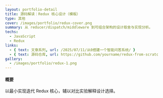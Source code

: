 ```yaml
---
layout: portfolio-detail
title: 源码解读：Redux 核心设计（模板）
type: 其他
cover: /images/portfolio/redux-cover.png
summary: 从 reducer/dispatch/middleware 到可组合架构的设计取舍与实现分析。
techs:
  - JavaScript
  - Redux
links:
  - { text: 文章系列, url: /2025/07/11/从0搭建一个智能问答系统/ }
  - { text: 源码仓库, url: https://github.com/yourname/redux-from-scratch }
gallery:
  - /images/portfolio/redux-1.png
---
```


#### 概要
以最小实现迭代 Redux 核心，辅以对比实验解释设计选择。


